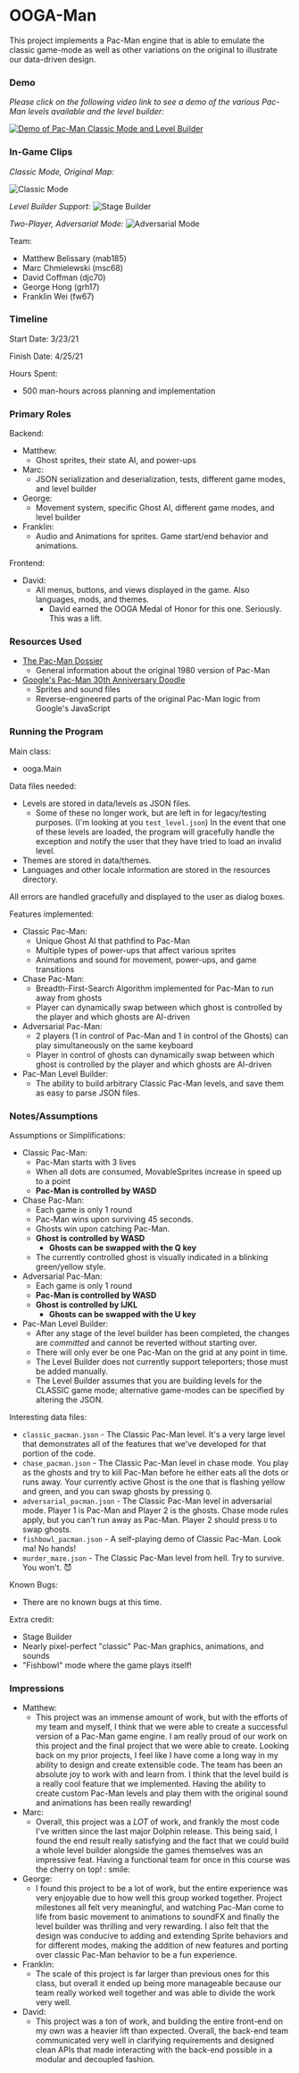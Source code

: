 OOGA-Man
====

This project implements a Pac-Man engine that is able to emulate the classic game-mode as well as other
variations on the original to illustrate our data-driven design.

### Demo
_Please click on the following video link to see a demo of the various Pac-Man levels available and the level builder:_

[![Demo of Pac-Man Classic Mode and Level Builder](https://img.youtube.com/vi/v_0xGi7gEZY/0.jpg)](https://www.youtube.com/watch?v=v_0xGi7gEZY)

### In-Game Clips
_Classic Mode, Original Map:_

![Classic Mode](game_clips/gameplay.png)

_Level Builder Support:_
![Stage Builder](game_clips/stage_builder.png)

_Two-Player, Adversarial Mode:_
![Adversarial Mode](game_clips/adversarial.png)


Team:

- Matthew Belissary (mab185)
- Marc Chmielewski (msc68)
- David Coffman (djc70)
- George Hong (grh17)
- Franklin Wei (fw67)

### Timeline

Start Date: 3/23/21

Finish Date: 4/25/21

Hours Spent:

- 500 man-hours across planning and implementation

### Primary Roles

Backend:

* Matthew:
    * Ghost sprites, their state AI, and power-ups
* Marc:
    * JSON serialization and deserialization, tests, different game modes, and level builder
* George:
    * Movement system, specific Ghost AI, different game modes, and level builder
* Franklin:
    * Audio and Animations for sprites. Game start/end behavior and animations.

Frontend:

* David:
    * All menus, buttons, and views displayed in the game. Also languages, mods, and themes.
        * David earned the OOGA Medal of Honor for this one. Seriously. This was a lift.

### Resources Used

* [The Pac-Man Dossier](https://www.gamasutra.com/view/feature/3938/the_pacman_dossier.php?print=1)
    * General information about the original 1980 version of Pac-Man
* [Google's Pac-Man 30th Anniversary Doodle](https://www.google.com/search?q=play+pacman+doodle)
    * Sprites and sound files
    * Reverse-engineered parts of the original Pac-Man logic from Google's JavaScript

### Running the Program

Main class:

* ooga.Main

Data files needed:

- Levels are stored in data/levels as JSON files.
    - Some of these no longer work, but are left in for legacy/testing purposes. (I'm looking at
      you `test_level.json`) In the event that one of these levels are loaded, the program will
      gracefully handle the exception and notify the user that they have tried to load an invalid
      level.
- Themes are stored in data/themes.
- Languages and other locale information are stored in the resources directory.

All errors are handled gracefully and displayed to the user as dialog boxes.

Features implemented:

* Classic Pac-Man:
    * Unique Ghost AI that pathfind to Pac-Man
    * Multiple types of power-ups that affect various sprites
    * Animations and sound for movement, power-ups, and game transitions
* Chase Pac-Man:
    * Breadth-First-Search Algorithm implemented for Pac-Man to run away from ghosts
    * Player can dynamically swap between which ghost is controlled by the player and which ghosts
      are AI-driven
* Adversarial Pac-Man:
    * 2 players (1 in control of Pac-Man and 1 in control of the Ghosts) can play simultaneously on
      the same keyboard
    * Player in control of ghosts can dynamically swap between which ghost is controlled by the
      player and which ghosts are AI-driven
* Pac-Man Level Builder:
    * The ability to build arbitrary Classic Pac-Man levels, and save them as easy to parse JSON
      files.

### Notes/Assumptions

Assumptions or Simplifications:

* Classic Pac-Man:
    * Pac-Man starts with 3 lives
    * When all dots are consumed, MovableSprites increase in speed up to a point
    * **Pac-Man is controlled by WASD**
* Chase Pac-Man:
    * Each game is only 1 round
    * Pac-Man wins upon surviving 45 seconds.
    * Ghosts win upon catching Pac-Man.
    * **Ghost is controlled by WASD**
        * **Ghosts can be swapped with the Q key**
    * The currently controlled ghost is visually indicated in a blinking green/yellow style.
* Adversarial Pac-Man:
    * Each game is only 1 round
    * **Pac-Man is controlled by WASD**
    * **Ghost is controlled by IJKL**
        * **Ghosts can be swapped with the U key**
* Pac-Man Level Builder:
    * After any stage of the level builder has been completed, the changes are *committed* and
      cannot be reverted without starting over.
    * There will only ever be one Pac-Man on the grid at any point in time.
    * The Level Builder does not currently support teleporters; those must be added manually.
    * The Level Builder assumes that you are building levels for the CLASSIC game mode; alternative
      game-modes can be specified by altering the JSON.

Interesting data files:

* `classic_pacman.json` - The Classic Pac-Man level. It's a very large level that demonstrates all
  of the features that we've developed for that portion of the code.
* `chase_pacman.json` - The Classic Pac-Man level in chase mode. You play as the ghosts and try to
  kill Pac-Man before he either eats all the dots or runs away. Your currently active Ghost is the
  one that is flashing yellow and green, and you can swap ghosts by pressing `Q`.
* `adversarial_pacman.json` - The Classic Pac-Man level in adversarial mode. Player 1 is Pac-Man and
  Player 2 is the ghosts. Chase mode rules apply, but you can't run away as Pac-Man. Player 2 should
  press `U` to swap ghosts.
* `fishbowl_pacman.json` - A self-playing demo of Classic Pac-Man. Look ma! No hands!
* `murder_maze.json` - The Classic Pac-Man level from hell. Try to survive. You won't. :smiling_imp:

Known Bugs:

* There are no known bugs at this time.

Extra credit:

* Stage Builder
* Nearly pixel-perfect "classic" Pac-Man graphics, animations, and sounds
* "Fishbowl" mode where the game plays itself!

### Impressions

* Matthew:
    * This project was an immense amount of work, but with the efforts of my team and myself, I
      think that we were able to create a successful version of a Pac-Man game engine. I am really
      proud of our work on this project and the final project that we were able to create. Looking
      back on my prior projects, I feel like I have come a long way in my ability to design and
      create extensible code. The team has been an absolute joy to work with and learn from. I think
      that the level build is a really cool feature that we implemented. Having the ability to
      create custom Pac-Man levels and play them with the original sound and animations has been
      really rewarding!
* Marc:
    * Overall, this project was a *LOT* of work, and frankly the most code I've written since the
      last major Dolphin release. This being said, I found the end result really satisfying and the
      fact that we could build a whole level builder alongside the games themselves was an
      impressive feat. Having a functional team for once in this course was the cherry on top! :
      smile:
* George:
    * I found this project to be a lot of work, but the entire experience was very enjoyable due to
      how well this group worked together. Project milestones all felt very meaningful, and watching
      Pac-Man come to life from basic movement to animations to soundFX and finally the level
      builder was thrilling and very rewarding. I also felt that the design was conducive to adding
      and extending Sprite behaviors and for different modes, making the addition of new features
      and porting over classic Pac-Man behavior to be a fun experience.
* Franklin:
    * The scale of this project is far larger than previous ones for this class, but overall it
      ended up being more manageable because our team really worked well together and was able to
      divide the work very well.
* David:
    * This project was a ton of work, and building the entire front-end on my own was a heavier lift
      than expected. Overall, the back-end team communicated very well in clarifying requirements
      and designed clean APIs that made interacting with the back-end possible in a modular and
      decoupled fashion.